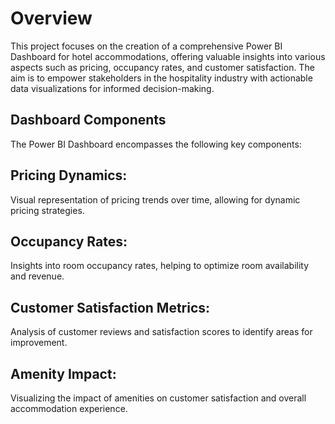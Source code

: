 # Overview
This project focuses on the creation of a comprehensive Power BI Dashboard for hotel accommodations, offering valuable insights into various aspects such as pricing, occupancy rates, and customer satisfaction. The aim is to empower stakeholders in the hospitality industry with actionable data visualizations for informed decision-making.

## Dashboard Components
The Power BI Dashboard encompasses the following key components:

## Pricing Dynamics:

Visual representation of pricing trends over time, allowing for dynamic pricing strategies.
## Occupancy Rates:

Insights into room occupancy rates, helping to optimize room availability and revenue.
## Customer Satisfaction Metrics:

Analysis of customer reviews and satisfaction scores to identify areas for improvement.
## Amenity Impact:

Visualizing the impact of amenities on customer satisfaction and overall accommodation experience.
